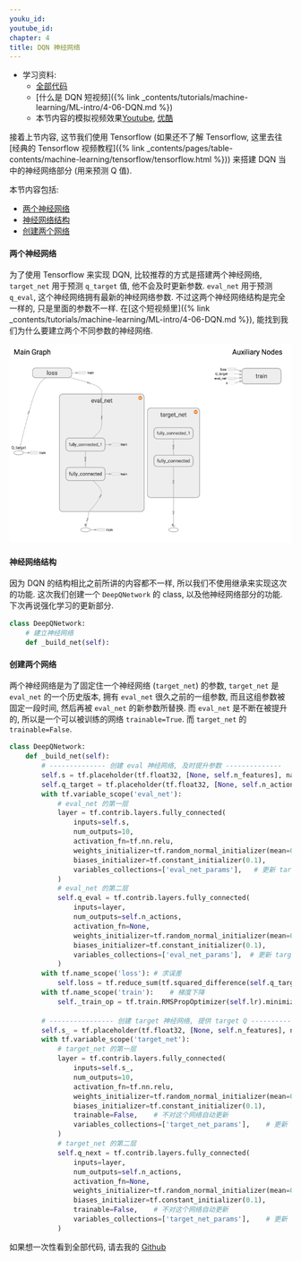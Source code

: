 ```yaml
---
youku_id: 
youtube_id: 
chapter: 4
title: DQN 神经网络
---
```


* 学习资料:
  * [全部代码](https://github.com/MorvanZhou/tutorials/tree/master/Reinforcement_learning_TUT/5_Deep_Q_Network)
  * [什么是 DQN 短视频]({% link _contents/tutorials/machine-learning/ML-intro/4-06-DQN.md %})
  * 本节内容的模拟视频效果[Youtube](https://www.youtube.com/watch?v=cIb5BNaO85Y&index=4&list=PLXO45tsB95cLYyEsEylpPvTY-8ErPt2O_), [优酷](http://v.youku.com/v_show/id_XMTg3NTI2ODU2OA==.html)

接着上节内容, 这节我们使用 Tensorflow
(如果还不了解 Tensorflow, 这里去往
[经典的 Tensorflow 视频教程]({% link _contents/pages/table-contents/machine-learning/tensorflow/tensorflow.html %}))
来搭建 DQN 当中的神经网络部分 (用来预测 Q 值).



本节内容包括:

* [两个神经网络](#two-nets)
* [神经网络结构](#nn-structure)
* [创建两个网络](#net)


<h4 class="tut-h4-pad" id="two-nets">两个神经网络</h4>

为了使用 Tensorflow 来实现 DQN, 比较推荐的方式是搭建两个神经网络, `target_net` 用于预测 `q_target` 值, 他不会及时更新参数.
`eval_net` 用于预测 `q_eval`, 这个神经网络拥有最新的神经网络参数. 不过这两个神经网络结构是完全一样的, 只是里面的参数不一样.
在[这个短视频里]({% link _contents/tutorials/machine-learning/ML-intro/4-06-DQN.md %}), 能找到我们为什么要建立两个不同参数的神经网络.

<img class="course-image" src="/static/results/rl/4-2-1.png">

<h4 class="tut-h4-pad" id="nn-structure">神经网络结构</h4>

因为 DQN 的结构相比之前所讲的内容都不一样, 所以我们不使用继承来实现这次的功能.
这次我们创建一个 `DeepQNetwork` 的 class, 以及他神经网络部分的功能. 下次再说强化学习的更新部分.

```python
class DeepQNetwork:
    # 建立神经网络
    def _build_net(self):
```


<h4 class="tut-h4-pad" id="net">创建两个网络</h4>

两个神经网络是为了固定住一个神经网络 (`target_net`) 的参数, `target_net` 是 `eval_net` 的一个历史版本,
拥有 `eval_net` 很久之前的一组参数, 而且这组参数被固定一段时间, 然后再被 `eval_net` 的新参数所替换.
而 `eval_net` 是不断在被提升的, 所以是一个可以被训练的网络 `trainable=True`. 而 `target_net` 的 `trainable=False`.

```python
class DeepQNetwork:
    def _build_net(self):
        # -------------- 创建 eval 神经网络, 及时提升参数 --------------
        self.s = tf.placeholder(tf.float32, [None, self.n_features], name='s')  # 用来接收 observation
        self.q_target = tf.placeholder(tf.float32, [None, self.n_actions], name='Q_target') # 用来接收 q_target 的值, 这个之后会通过计算得到
        with tf.variable_scope('eval_net'):
            # eval_net 的第一层
            layer = tf.contrib.layers.fully_connected(
                inputs=self.s,
                num_outputs=10,
                activation_fn=tf.nn.relu,
                weights_initializer=tf.random_normal_initializer(mean=0, stddev=0.3),
                biases_initializer=tf.constant_initializer(0.1),
                variables_collections=['eval_net_params'],   # 更新 target_net 参数时会用到
            )
            # eval_net 的第二层
            self.q_eval = tf.contrib.layers.fully_connected(
                inputs=layer,
                num_outputs=self.n_actions,
                activation_fn=None,
                weights_initializer=tf.random_normal_initializer(mean=0, stddev=0.3),
                biases_initializer=tf.constant_initializer(0.1),
                variables_collections=['eval_net_params'],  # 更新 target_net 参数时会用到
            )
        with tf.name_scope('loss'): # 求误差
            self.loss = tf.reduce_sum(tf.squared_difference(self.q_target, self.q_eval))
        with tf.name_scope('train'):    # 梯度下降
            self._train_op = tf.train.RMSPropOptimizer(self.lr).minimize(self.loss)

        # ---------------- 创建 target 神经网络, 提供 target Q ---------------------
        self.s_ = tf.placeholder(tf.float32, [None, self.n_features], name='s_')    # 接收下个 observation
        with tf.variable_scope('target_net'):
            # target_net 的第一层
            layer = tf.contrib.layers.fully_connected(
                inputs=self.s_,
                num_outputs=10,
                activation_fn=tf.nn.relu,
                weights_initializer=tf.random_normal_initializer(mean=0, stddev=0.3),
                biases_initializer=tf.constant_initializer(0.1),
                trainable=False,    # 不对这个网络自动更新
                variables_collections=['target_net_params'],    # 更新 target_net 参数时会用到
            )
            # target_net 的第二层
            self.q_next = tf.contrib.layers.fully_connected(
                inputs=layer,
                num_outputs=self.n_actions,
                activation_fn=None,
                weights_initializer=tf.random_normal_initializer(mean=0, stddev=0.3),
                biases_initializer=tf.constant_initializer(0.1),
                trainable=False,    # 不对这个网络自动更新
                variables_collections=['target_net_params'],    # 更新 target_net 参数时会用到
            )

```


如果想一次性看到全部代码, 请去我的 [Github](https://github.com/MorvanZhou/tutorials/tree/master/Reinforcement_learning_TUT/5_Deep_Q_Network)